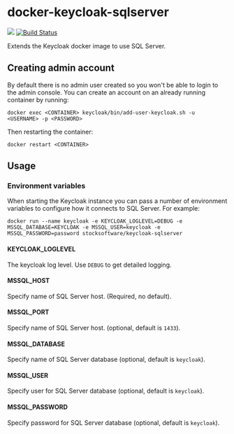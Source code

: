# docker-keycloak-sqlserver

[![](http://dockeri.co/image/stocksoftware/keycloak-sqlserver)](https://hub.docker.com/r/stocksoftware/keycloak-sqlserver)
[![Build Status](https://secure.travis-ci.org/stocksoftware/docker-keycloak-sqlserver.png?branch=master)](http://travis-ci.org/stocksoftware/docker-keycloak-sqlserver)

Extends the Keycloak docker image to use SQL Server.

## Creating admin account

By default there is no admin user created so you won't be able to login to the admin console. You can create an
account on an already running container by running:

    docker exec <CONTAINER> keycloak/bin/add-user-keycloak.sh -u <USERNAME> -p <PASSWORD>

Then restarting the container:

    docker restart <CONTAINER>

## Usage

### Environment variables

When starting the Keycloak instance you can pass a number of environment variables to configure how it connects to SQL Server. For example:

    docker run --name keycloak -e KEYCLOAK_LOGLEVEL=DEBUG -e MSSQL_DATABASE=KEYCLOAK -e MSSQL_USER=keycloak -e MSSQL_PASSWORD=password stocksoftware/keycloak-sqlserver


#### KEYCLOAK_LOGLEVEL

The keycloak log level. Use `DEBUG` to get detailed logging.

#### MSSQL_HOST

Specify name of SQL Server host. (Required, no default).

#### MSSQL_PORT

Specify name of SQL Server host. (optional, default is `1433`).

#### MSSQL_DATABASE

Specify name of SQL Server database (optional, default is `keycloak`).

#### MSSQL_USER

Specify user for SQL Server database (optional, default is `keycloak`).

#### MSSQL_PASSWORD

Specify password for SQL Server database (optional, default is `keycloak`).
